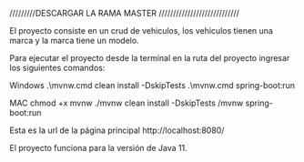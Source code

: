 /////////DESCARGAR LA RAMA MASTER ////////////////////////////

El proyecto consiste en un crud de vehiculos, los vehiculos tienen una marca y la marca tiene un modelo.

Para ejecutar el proyecto desde la terminal en la ruta del proyecto ingresar los siguientes comandos:

Windows
    .\mvnw.cmd clean install -DskipTests
    .\mvnw.cmd spring-boot:run

MAC
    chmod +x mvnw
    ./mvnw clean install -DskipTests
    /mvnw spring-boot:run

Esta es la url de la página principal 
    http://localhost:8080/

El proyecto funciona para la versión de Java 11.


